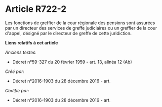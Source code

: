 # Article R722-2

Les fonctions de greffier de la cour régionale des pensions sont assurées par un directeur des services de greffe judiciaires
ou un greffier de la cour d'appel, désigné par le directeur de greffe de cette juridiction.

**Liens relatifs à cet article**

_Anciens textes_:

  - Décret n°59-327 du 20 février 1959 - art. 13, alinéa 12 (Ab)

_Créé par_:

  - Décret n°2016-1903 du 28 décembre 2016 - art.

_Codifié par_:

  - Décret n°2016-1903 du 28 décembre 2016 - art.

